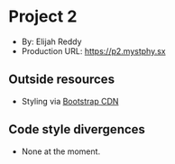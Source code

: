 # Project 2
+ By: Elijah Reddy
+ Production URL: <https://p2.mystphy.sx>

## Outside resources
+ Styling via [Bootstrap CDN](https://www.bootstrapcdn.com)

## Code style divergences
+ None at the moment.